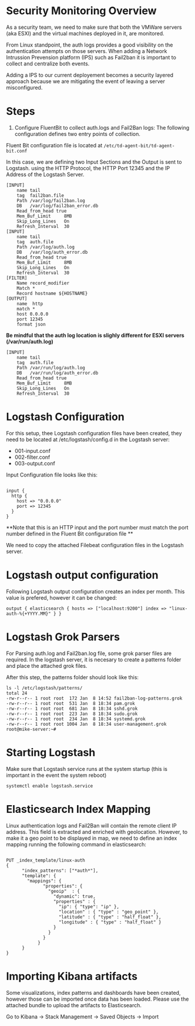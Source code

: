# Security Monitoring Overview

As a security team, we need to make sure that both the VMWare servers (aka ESXI) and the virtual machines deployed in it, are monitored. 

From Linux standpoint, the auth logs provides a good visibility on the authentication attempts on those servers. When adding a Network Intrussion Prevension platform (IPS) such as Fail2ban it is important to collect and centralize both events.

Adding a IPS to our current deployement becomes a security layered approach because we are mitigating the event of leaving a server misconfigured.

# Steps

1. Configure FluentBit to collect auth.logs and Fail2Ban logs: The following configuration defines two entry points of collection.

Fluent Bit configuration file is located at ```/etc/td-agent-bit/td-agent-bit.conf```

In this case, we are defining two Input Sections and the Output is sent to Logstash. using the HTTP Protocol, the HTTP Port 12345 and the IP Address of the Logstash Server.	

```
[INPUT]
    name tail
    tag  fail2ban.file
    Path /var/log/fail2ban.log
    DB   /var/log/fail2ban_error.db
    Read_from_head true
    Mem_Buf_Limit     8MB
    Skip_Long_Lines   On
    Refresh_Interval  30
[INPUT]
    name tail
    tag  auth.file
    Path /var/log/auth.log
    DB   /var/log/auth_error.db
    Read_from_head true
    Mem_Buf_Limit     8MB
    Skip_Long_Lines   On
    Refresh_Interval  30
[FILTER]
    Name record_modifier
    Match *
    Record hostname ${HOSTNAME}
[OUTPUT]
    name  http
    match *
    host 0.0.0.0
    port 12345
    format json

```

**Be mindful that the auth log location is slighly different for ESXI servers (/var/run/auth.log)**

```
[INPUT]
    name tail
    tag  auth.file
    Path /var/run/log/auth.log
    DB   /var/run/log/auth_error.db
    Read_from_head true
    Mem_Buf_Limit     8MB
    Skip_Long_Lines   On
    Refresh_Interval  30
```

# Logstash Configuration

For this setup, thee Logstash configuration files have been created, they need to be located at /etc/logstash/config.d in the Logstash server:

* 001-input.conf
* 002-filter.conf
* 003-output.conf

Input Configuration file looks like this:

```

input {
  http {
    host => "0.0.0.0" 
    port => 12345
  }
}

``` 

**Note that this is an HTTP input and the port number must match the port number defined in the Fluent Bit configuration file **

We need to copy the attached Filebeat configuration files in the Logstash server.

# Logstash output configuration

Following Logstash output configuration creates an index per month. This value is prefered, however it can be changed:

`output {
      elasticsearch {
	hosts => ["localhost:9200"]
        index => "linux-auth-%{+YYYY.MM}"
	}
 }`
 

# Logstash Grok Parsers

For Parsing auth.log and Fail2ban.log file, some grok parser files are required. In the logstash server, it is necesary to create a patterns folder and place the attached grok files.

After this step, the patterns folder should look like this:


```
ls -l /etc/logstash/patterns/
total 24
-rw-r--r-- 1 root root  172 Jan  8 14:52 fail2ban-log-patterns.grok
-rw-r--r-- 1 root root  531 Jan  8 18:34 pam.grok
-rw-r--r-- 1 root root  681 Jan  8 18:34 sshd.grok
-rw-r--r-- 1 root root  223 Jan  8 18:34 sudo.grok
-rw-r--r-- 1 root root  234 Jan  8 18:34 systemd.grok
-rw-r--r-- 1 root root 1004 Jan  8 18:34 user-management.grok
root@mike-server:~# 

```

# Starting Logstash 

Make sure that Logstash service runs at the system startup (this is important in the event the system reboot)

```
systemctl enable logstash.service

```


# Elasticsearch Index Mapping

Linux authentication logs and Fail2Ban will contain the remote client IP address. This field is extracted and enriched with geolocation. However, to make it a geo point to be displayed in map, we need to define an index mapping running the following command in elasticsearch:

```

PUT _index_template/linux-auth
{
	  "index_patterns": ["*auth*"],
	  "template": {
	    "mappings": {
		      "properties": {
		        "geoip"  : {
		          "dynamic": true,
		          "properties" : {
		            "ip": { "type": "ip" },
		            "location" : { "type" : "geo_point" },
		            "latitude" : { "type" : "half_float" },
		            "longitude" : { "type" : "half_float" }
		          }
		        }
		      }
	  		}
	  }
}
```

# Importing Kibana artifacts

Some visualizations, index patterns and dashboards have been created, however those can be imported once data has been loaded. Please use the attached bundle to upload the artifacts to Elasticsearch.

Go to Kibana -> Stack Management -> Saved Objects -> Import

